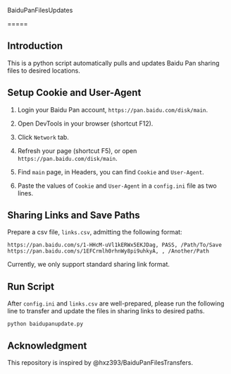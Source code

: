 BaiduPanFilesUpdates

=====

## Introduction

This is a python script automatically pulls and updates Baidu Pan sharing
files to desired locations.


## Setup Cookie and User-Agent

1. Login your Baidu Pan account, `https://pan.baidu.com/disk/main`.

2. Open DevTools in your browser (shortcut F12).

3. Click `Network` tab.

4. Refresh your page (shortcut F5), or open `https://pan.baidu.com/disk/main`.

5. Find `main` page, in Headers, you can find `Cookie` and `User-Agent`.

6. Paste the values of `Cookie` and `User-Agent` in a `config.ini` file as
   two lines.

## Sharing Links and Save Paths

Prepare a csv file, `links.csv`, admitting the following format:
```
https://pan.baidu.com/s/1-HHcM-uVl1kERWx5EKJDag, PASS, /Path/To/Save
https://pan.baidu.com/s/1EFCrmlh0rhnWy8pi9uhkyA, , /Another/Path
```

Currently, we only support standard sharing link format.


## Run Script

After `config.ini` and `links.csv` are well-prepared, please run the
following line to transfer and update the files in sharing links to
desired paths.

```
python baidupanupdate.py
```


## Acknowledgment

This repository is inspired by @hxz393/BaiduPanFilesTransfers.


